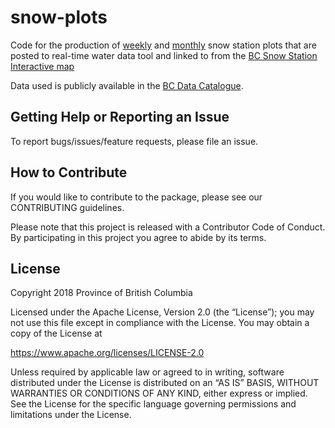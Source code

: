 # snow-plots
Code for the production of [weekly](https://bcmoe-prod.aquaticinformatics.net/Report/Show/Snow.4B18P.Weekly%20Report/) and [monthly](https://bcmoe-prod.aquaticinformatics.net/Report/Show/SnowMSS.1C31.MSS%20Report/) snow station plots that are posted to real-time water data tool and linked to from the [BC Snow Station Interactive map](https://governmentofbc.maps.arcgis.com/apps/webappviewer/index.html?id=c15768bf73494f5da04b1aac6793bd2e)

Data used is publicly available in the [BC Data Catalogue](https://catalogue.data.gov.bc.ca/).

## Getting Help or Reporting an Issue

To report bugs/issues/feature requests, please file an issue.

## How to Contribute

If you would like to contribute to the package, please see our CONTRIBUTING guidelines.

Please note that this project is released with a Contributor Code of Conduct. By participating in this project you agree to abide by its terms.

## License

Copyright 2018 Province of British Columbia

Licensed under the Apache License, Version 2.0 (the “License”); you may not use this file except in compliance with the License. You may obtain a copy of the License at

https://www.apache.org/licenses/LICENSE-2.0

Unless required by applicable law or agreed to in writing, software distributed under the License is distributed on an “AS IS” BASIS, WITHOUT WARRANTIES OR CONDITIONS OF ANY KIND, either express or implied. See the License for the specific language governing permissions and limitations under the License.
